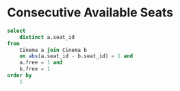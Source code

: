 # Consecutive Available Seats

```sql
select
    distinct a.seat_id
from
    Cinema a join Cinema b
    on abs(a.seat_id - b.seat_id) = 1 and
    a.free = 1 and
    b.free = 1
order by 
    1
```